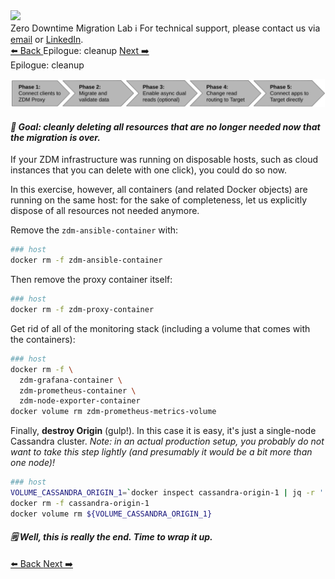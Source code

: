 <!-- TOP -->
<div class="top">
  <img class="scenario-academy-logo" src="https://datastax-academy.github.io/katapod-shared-assets/images/ds-academy-2023.svg" />
  <div class="scenario-title-section">
    <span class="scenario-title">Zero Downtime Migration Lab</span>
    <span class="scenario-subtitle">ℹ️ For technical support, please contact us via <a href="mailto:aleksandr.volochnev@datastax.com">email</a> or <a href="https://dtsx.io/aleks">LinkedIn</a>.</span>
  </div>
</div>

<!-- NAVIGATION -->
<div id="navigation-top" class="navigation-top">
 <a href='command:katapod.loadPage?[{"step":"step10"}]' 
   class="btn btn-dark navigation-top-left">⬅️ Back
 </a>
<span class="step-count">Epilogue: cleanup</span>
 <a href='command:katapod.loadPage?[{"step":"finish"}]' 
    class="btn btn-dark navigation-top-right">Next ➡️
  </a>
</div>

<!-- CONTENT -->

<div class="step-title">Epilogue: cleanup</div>

![Phase 6](images/p6.png)

#### _🎯 Goal: cleanly deleting all resources that are no longer needed now that the migration is over._

If your ZDM infrastructure was running on disposable hosts, such as
cloud instances that you can delete with one click), you could do so now.

In this exercise, however, all containers (and related Docker objects)
are running on the same host: for the sake of completeness, let us explicitly
dispose of all resources not needed anymore.

Remove the `zdm-ansible-container` with:

```bash
### host
docker rm -f zdm-ansible-container
```

Then remove the proxy container itself:

```bash
### host
docker rm -f zdm-proxy-container
```

Get rid of all of the monitoring stack (including a volume that comes with the containers):

```bash
### host
docker rm -f \
  zdm-grafana-container \
  zdm-prometheus-container \
  zdm-node-exporter-container
docker volume rm zdm-prometheus-metrics-volume
```

Finally, **destroy Origin** (gulp!). In this case it is easy,
it's just a single-node Cassandra cluster. _Note: in an
actual production setup, you probably do not want to take this step lightly
(and presumably it would be a bit more than one node)!_

```bash
### host
VOLUME_CASSANDRA_ORIGIN_1=`docker inspect cassandra-origin-1 | jq -r '.[].Mounts[] | select( .Type=="volume" ).Name'`
docker rm -f cassandra-origin-1
docker volume rm ${VOLUME_CASSANDRA_ORIGIN_1}
```

#### _🗒️ Well, this is really the end. Time to wrap it up._

<!-- NAVIGATION -->
<div id="navigation-bottom" class="navigation-bottom">
 <a href='command:katapod.loadPage?[{"step":"step10"}]'
   class="btn btn-dark navigation-bottom-left">⬅️ Back
 </a>
 <a href='command:katapod.loadPage?[{"step":"finish"}]'
    class="btn btn-dark navigation-bottom-right">Next ➡️
  </a>
</div>
